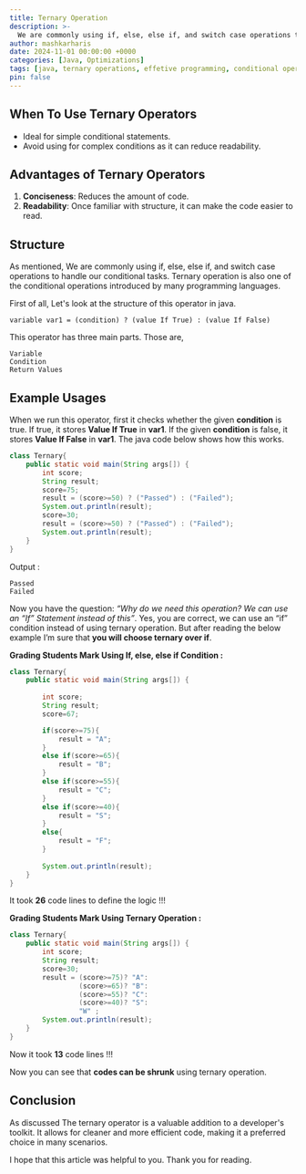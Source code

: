 ```yaml
---
title: Ternary Operation
description: >-
  We are commonly using if, else, else if, and switch case operations to handle our conditional tasks. In this article, we are going to discuss a quick and efficient operation known as Ternary Operation, used to handle conditional tasks in most programming languages.
author: mashkarharis
date: 2024-11-01 00:00:00 +0000
categories: [Java, Optimizations]
tags: [java, ternary operations, effetive programming, conditional operations, Optimizations]
pin: false
---
```

## When To Use Ternary Operators

- Ideal for simple conditional statements.
- Avoid using for complex conditions as it can reduce readability.

## Advantages of Ternary Operators

1. **Conciseness**: Reduces the amount of code.
2. **Readability**: Once familiar with structure, it can make the code easier to read.

## Structure

As mentioned, We are commonly using if, else, else if, and switch case operations to handle our conditional tasks. Ternary operation is also one of the conditional operations introduced by many programming languages.

First of all, Let's look at the structure of this operator in java.

```
variable var1 = (condition) ? (value If True) : (value If False)
```

This operator has three main parts. Those are,

```
Variable
Condition
Return Values
```
## Example Usages

When we run this operator, first it checks whether the given **condition** is true. If true, it stores **Value If True** in **var1**. If the given **condition** is false, it stores **Value If False** in **var1**. The java code below shows how this works.

```java
class Ternary{
    public static void main(String args[]) {
        int score;
        String result;
        score=75;
        result = (score>=50) ? ("Passed") : ("Failed");
        System.out.println(result);
        score=30;
        result = (score>=50) ? ("Passed") : ("Failed");
        System.out.println(result);
    }
}
```
Output :
```
Passed
Failed
```

Now you have the question: *“Why do we need this operation? We can use an “If” Statement instead of this”*. Yes, you are correct, we can use an “if” condition instead of using ternary operation. But after reading the below example I’m sure that **you will choose ternary over if**.

**Grading Students Mark Using If, else, else if Condition :**
```java
class Ternary{
    public static void main(String args[]) {
        
        int score;
        String result;
        score=67;

        if(score>=75){
            result = "A";
        }
        else if(score>=65){
            result = "B";
        }
        else if(score>=55){
            result = "C";
        }
        else if(score>=40){
            result = "S";
        }
        else{
            result = "F";
        }
        
        System.out.println(result);
    }
}
```

It took **26** code lines to define the logic !!!

**Grading Students Mark Using Ternary Operation :**
```java
class Ternary{
    public static void main(String args[]) {
        int score;
        String result;
        score=30;
        result = (score>=75)? "A":
                 (score>=65)? "B":
                 (score>=55)? "C":
                 (score>=40)? "S":
                 "W" ;
        System.out.println(result);
    }
}
```
Now it took **13** code lines !!!

Now you can see that **codes can be shrunk** using ternary operation.

## Conclusion

As discussed The ternary operator is a valuable addition to a developer's toolkit. It allows for cleaner and more efficient code, making it a preferred choice in many scenarios.

I hope that this article was helpful to you. Thank you for reading.
